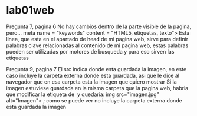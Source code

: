 # lab01web

Pregunta 7, pagina 6
No hay cambios dentro de la parte visible de la pagina, pero... 
meta name = "keywords" content = "HTML5, etiquetas, texto">
Esta linea, que esta en el apartado de head de mi pagina web, sirve para definir palabras clave relacionadas al contenido de mi pagina web, estas palabras pueden ser utilizadas por motores de busqueda y para eso sirven las etiquetas <meta> 

Pregunta 9, pagina 7 
El src indica donde esta guardada la imagen, en este caso incluye la carpeta externa donde esta guardada, asi que le dice al navegador que en esa carpeta esta la imagen que quiero mostrar 
Si la imagen estuviese guardada en la misma carpeta que la pagina web, habria que modificar la etiqueta de <img> y quedaria: img src="imagen.jpg" alt="Imagen"> ; como se puede ver no incluye la carpeta externa donde esta guardada la imagen   

